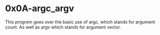 # 0x0A-argc_argv

This progrem goes over the basic use of argc, which stands for argument count.
As well as argv which stands for argument vector.